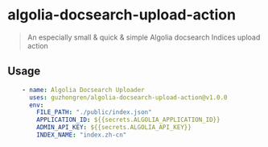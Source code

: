 # algolia-docsearch-upload-action

> An especially small & quick & simple Algolia docsearch Indices upload action

## Usage


```yaml
    - name: Algolia Docsearch Uploader
      uses: guzhongren/algolia-docsearch-upload-action@v1.0.0
      env:
        FILE_PATH: "./public/index.json"
        APPLICATION_ID: ${{secrets.ALGOLIA_APPLICATION_ID}}
        ADMIN_API_KEY: ${{secrets.ALGOLIA_API_KEY}}
        INDEX_NAME: "index.zh-cn"
```
